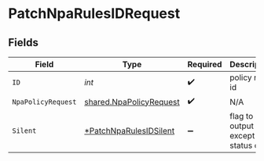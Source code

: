 # PatchNpaRulesIDRequest


## Fields

| Field                                                                      | Type                                                                       | Required                                                                   | Description                                                                |
| -------------------------------------------------------------------------- | -------------------------------------------------------------------------- | -------------------------------------------------------------------------- | -------------------------------------------------------------------------- |
| `ID`                                                                       | *int*                                                                      | :heavy_check_mark:                                                         | policy rule id                                                             |
| `NpaPolicyRequest`                                                         | [shared.NpaPolicyRequest](../../models/shared/npapolicyrequest.md)         | :heavy_check_mark:                                                         | N/A                                                                        |
| `Silent`                                                                   | [*PatchNpaRulesIDSilent](../../models/operations/patchnparulesidsilent.md) | :heavy_minus_sign:                                                         | flag to skip output except status code                                     |